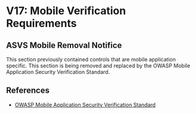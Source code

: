 # V17: Mobile Verification Requirements

## ASVS Mobile Removal Notifice

This section previously contained controls that are mobile application specific. This section is being removed and replaced by the OWASP Mobile Application Security Verification Standard. 

## References

* [OWASP Mobile Application Security Verification Standard](https://www.owasp.org/index.php/OWASP_Mobile_Security_Project)